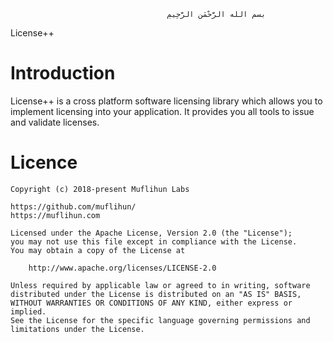                                        ‫بسم الله الرَّحْمَنِ الرَّحِيمِ

License++
    
# Introduction
License++ is a cross platform software licensing library which allows you to implement licensing into your application. It provides you all tools to issue and validate licenses.

# Licence

```
Copyright (c) 2018-present Muflihun Labs

https://github.com/muflihun/
https://muflihun.com

Licensed under the Apache License, Version 2.0 (the "License");
you may not use this file except in compliance with the License.
You may obtain a copy of the License at

    http://www.apache.org/licenses/LICENSE-2.0

Unless required by applicable law or agreed to in writing, software
distributed under the License is distributed on an "AS IS" BASIS,
WITHOUT WARRANTIES OR CONDITIONS OF ANY KIND, either express or implied.
See the License for the specific language governing permissions and
limitations under the License.
```

